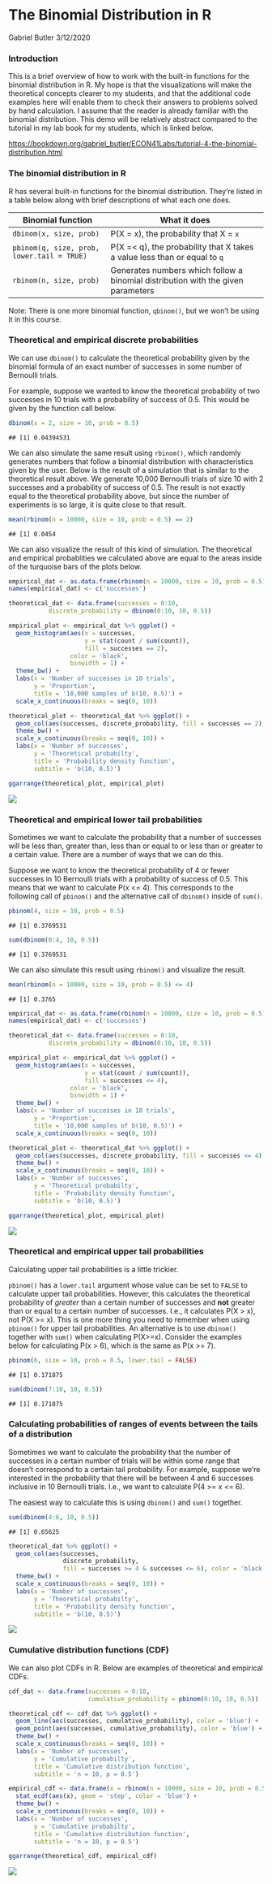 The Binomial Distribution in R
================
Gabriel Butler
3/12/2020

### Introduction

This is a brief overview of how to work with the built-in functions for
the binomial distribution in R. My hope is that the visualizations will
make the theoretical concepts clearer to my students, and that the
additional code examples here will enable them to check their answers to
problems solved by hand calculation. I assume that the reader is already
familiar with the binomial distribution. This demo will be relatively
abstract compared to the tutorial in my lab book for my students, which
is linked
below.

<https://bookdown.org/gabriel_butler/ECON41Labs/tutorial-4-the-binomial-distribution.html>

### The binomial distribution in R

R has several built-in functions for the binomial distribution. They’re
listed in a table below along with brief descriptions of what each one
does.

| Binomial function                          | What it does                                                                     |
| ------------------------------------------ | -------------------------------------------------------------------------------- |
| `dbinom(x, size, prob)`                    | P(X = x), the probability that X = `x`                                           |
| `pbinom(q, size, prob, lower.tail = TRUE)` | P(X =\< q), the probability that X takes a value less than or equal to `q`       |
| `rbinom(n, size, prob)`                    | Generates numbers which follow a binomial distribution with the given parameters |

Note: There is one more binomial function, `qbinom()`, but we won’t be
using it in this course.

### Theoretical and empirical discrete probabilities

We can use `dbinom()` to calculate the theoretical probability given by
the binomial formula of an exact number of successes in some number of
Bernoulli trials.

For example, suppose we wanted to know the theoretical probability of
two successes in 10 trials with a probability of success of 0.5. This
would be given by the function call below.

``` r
dbinom(x = 2, size = 10, prob = 0.5)
```

    ## [1] 0.04394531

We can also simulate the same result using `rbinom()`, which randomly
generates numbers that follow a binomial distribution with
characteristics given by the user. Below is the result of a simulation
that is similar to the theoretical result above. We generate 10,000
Bernoulli trials of size 10 with 2 successes and a probability of
success of 0.5. The result is not exactly equal to the theoretical
probability above, but since the number of experiments is so large, it
is quite close to that result.

``` r
mean(rbinom(n = 10000, size = 10, prob = 0.5) == 2)
```

    ## [1] 0.0454

We can also visualize the result of this kind of simulation. The
theoretical and empirical probablities we calculated above are equal to
the areas inside of the turquoise bars of the plots below.

``` r
empirical_dat <- as.data.frame(rbinom(n = 10000, size = 10, prob = 0.5))
names(empirical_dat) <- c('successes')

theoretical_dat <- data.frame(successes = 0:10,
           discrete_probability = dbinom(0:10, 10, 0.5))

empirical_plot <- empirical_dat %>% ggplot() + 
  geom_histogram(aes(x = successes, 
                     y = stat(count / sum(count)),
                     fill = successes == 2), 
                 color = 'black',
                 binwidth = 1) +
  theme_bw() +
  labs(x = 'Number of successes in 10 trials',
       y = 'Proportion',
       title = '10,000 samples of b(10, 0.5)') +
  scale_x_continuous(breaks = seq(0, 10))

theoretical_plot <- theoretical_dat %>% ggplot() +
  geom_col(aes(successes, discrete_probability, fill = successes == 2), color = 'black') +
  theme_bw() +
  scale_x_continuous(breaks = seq(0, 10)) +
  labs(x = 'Number of successes',
       y = 'Theoretical probabilty',
       title = 'Probability density function',
       subtitle = 'b(10, 0.5)')

ggarrange(theoretical_plot, empirical_plot)
```

![](https://github.com/ghbutler/various/blob/master/unnamed-chunk-4-1.png?raw=true)<!-- -->

### Theoretical and empirical lower tail probabilities

Sometimes we want to calculate the probability that a number of
successes will be less than, greater than, less than or equal to or less
than or greater to a certain value. There are a number of ways that we
can do this.

Suppose we want to know the theoretical probability of 4 or fewer
successes in 10 Bernoulli trials with a probability of success of 0.5.
This means that we want to calculate P(x \<= 4). This corresponds to the
following call of `pbinom()` and the alternative call of `dbinom()`
inside of `sum()`.

``` r
pbinom(4, size = 10, prob = 0.5)
```

    ## [1] 0.3769531

``` r
sum(dbinom(0:4, 10, 0.5))
```

    ## [1] 0.3769531

We can also simulate this result using `rbinom()` and visualize the
result.

``` r
mean(rbinom(n = 10000, size = 10, prob = 0.5) <= 4)
```

    ## [1] 0.3765

``` r
empirical_dat <- as.data.frame(rbinom(n = 10000, size = 10, prob = 0.5))
names(empirical_dat) <- c('successes')

theoretical_dat <- data.frame(successes = 0:10,
           discrete_probability = dbinom(0:10, 10, 0.5))

empirical_plot <- empirical_dat %>% ggplot() + 
  geom_histogram(aes(x = successes, 
                     y = stat(count / sum(count)),
                     fill = successes <= 4), 
                 color = 'black',
                 binwidth = 1) +
  theme_bw() +
  labs(x = 'Number of successes in 10 trials',
       y = 'Proportion',
       title = '10,000 samples of b(10, 0.5)') +
  scale_x_continuous(breaks = seq(0, 10))

theoretical_plot <- theoretical_dat %>% ggplot() +
  geom_col(aes(successes, discrete_probability, fill = successes <= 4), color = 'black') +
  theme_bw() +
  scale_x_continuous(breaks = seq(0, 10)) +
  labs(x = 'Number of successes',
       y = 'Theoretical probabilty',
       title = 'Probability density function',
       subtitle = 'b(10, 0.5)')

ggarrange(theoretical_plot, empirical_plot)
```

![](https://github.com/ghbutler/various/blob/master/unnamed-chunk-6-1.png)<!-- -->

### Theoretical and empirical upper tail probabilities

Calculating upper tail probabilities is a little trickier.

`pbinom()` has a `lower.tail` argument whose value can be set to `FALSE`
to calculate upper tail probabilities. However, this calculates the
theoretical probability of *greater* than a certain number of successes
and **not** greater than or equal to a certain number of successes.
I.e., it calculates P(X \> x), not P(X \>= x). This is one more thing
you need to remember when using `pbinom()` for upper tail probabilities.
An alternative is to use `dbinom()` together with `sum()` when
calculating P(X\>=x). Consider the examples below for calculating P(x \>
6), which is the same as P(x \>=
7).

``` r
pbinom(6, size = 10, prob = 0.5, lower.tail = FALSE)
```

    ## [1] 0.171875

``` r
sum(dbinom(7:10, 10, 0.5))
```

    ## [1] 0.171875

### Calculating probabilities of ranges of events between the tails of a distribution

Sometimes we want to calculate the probability that the number of
successes in a certain number of trials will be within some range that
doesn’t correspond to a certain tail probability. For example, suppose
we’re interested in the probability that there will be between 4 and 6
successes inclusive in 10 Bernoulli trials. I.e., we want to calculate
P(4 \>= x \<= 6).

The easiest way to calculate this is using `dbinom()` and `sum()`
together.

``` r
sum(dbinom(4:6, 10, 0.5))
```

    ## [1] 0.65625

``` r
theoretical_dat %>% ggplot() +
  geom_col(aes(successes, 
               discrete_probability, 
               fill = successes >= 4 & successes <= 6), color = 'black') +
  theme_bw() +
  scale_x_continuous(breaks = seq(0, 10)) +
  labs(x = 'Number of successes',
       y = 'Theoretical probabilty',
       title = 'Probability density function',
       subtitle = 'b(10, 0.5)')
```

![](https://github.com/ghbutler/various/blob/master/unnamed-chunk-8-1.png)<!-- -->

### Cumulative distribution functions (CDF)

We can also plot CDFs in R. Below are examples of theoretical and
empirical CDFs.

``` r
cdf_dat <- data.frame(successes = 0:10,
                      cumulative_probability = pbinom(0:10, 10, 0.5))

theoretical_cdf <- cdf_dat %>% ggplot() +
  geom_line(aes(successes, cumulative_probability), color = 'blue') +
  geom_point(aes(successes, cumulative_probability), color = 'blue') +
  theme_bw() +
  scale_x_continuous(breaks = seq(0, 10)) +
  labs(x = 'Number of successes',
       y = 'Cumulative probabilty',
       title = 'Cumulative distribution function',
       subtitle = 'n = 10, p = 0.5')

empirical_cdf <- data.frame(x = rbinom(n = 10000, size = 10, prob = 0.5)) %>% ggplot() +
  stat_ecdf(aes(x), geom = 'step', color = 'blue') +
  theme_bw() +
  scale_x_continuous(breaks = seq(0, 10)) +
  labs(x = 'Number of successes',
       y = 'Cumulative probabilty',
       title = 'Cumulative distribution function',
       subtitle = 'n = 10, p = 0.5')

ggarrange(theoretical_cdf, empirical_cdf)
```

![](https://github.com/ghbutler/various/blob/master/unnamed-chunk-9-1.png)<!-- -->
